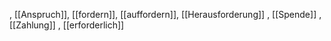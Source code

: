 , [[Anspruch]], [[fordern]], [[auffordern]], [[Herausforderung]]
, [[Spende]]
, [[Zahlung]]
, [[erforderlich]]